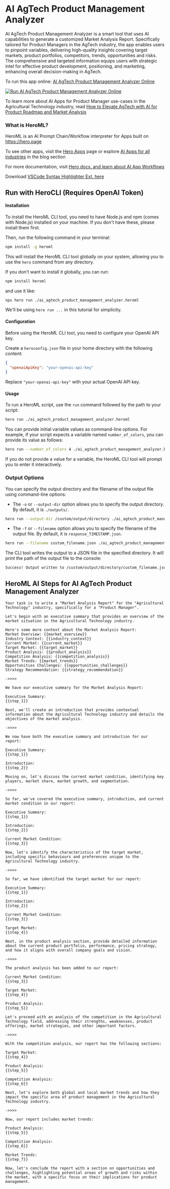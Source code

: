 # AI AgTech Product Management Analyzer

AI AgTech Product Management Analyzer is a smart tool that uses AI capabilities to generate a customized Market Analysis Report. Specifically tailored for Product Managers in the AgTech industry, the app enables users to pinpoint variables, delivering high-quality insights covering target markets, product portfolios, competitors, trends, opportunities and risks. The comprehensive and targeted information equips users with strategic intel for effective product development, positioning, and marketing, enhancing overall decision-making in AgTech.

To run this app online: [AI AgTech Product Management Analyzer Online](https://hero.page/app/ai-agtech-product-management-analyzer-tailored-agtech-market-analysis/76CwC1r15kzq6VKQ0Eg5)

[![Run AI AgTech Product Management Analyzer Online](/assets/run.svg)](https://hero.page/app/ai-agtech-product-management-analyzer-tailored-agtech-market-analysis/76CwC1r15kzq6VKQ0Eg5)

To learn more about AI Apps for Product Manager use-cases in the Agricultural Technology industry, read [How to Elevate AgTech with AI for Product Roadmap and Market Analysis](https://hero.page/blog/ai/agricultural-technology/how-to-elevate-agtech-with-ai-for-product-roadmap-and-market-analysis/170723)

### What is HeroML?
HeroML is an AI Prompt Chain/Workflow interpreter for Apps built on https://hero.page 

To see other apps, visit the [Hero Apps](https://hero.page/apps) page or explore [AI Apps for all industries](https://hero.page/blog) in the blog section

For more documentation, visit [Hero docs, and learn about AI App Workflows](https://hero.page/tutorials/introduction-to-heroml)

Download [VSCode Syntax Highlighter Ext. here](https://marketplace.visualstudio.com/items?itemName=hero-page.heroml)

## Run with HeroCLI (Requires OpenAI Token)

#### Installation

To install the HeroML CLI tool, you need to have Node.js and npm (comes with Node.js) installed on your machine. If you don't have these, please install them first. 

Then, run the following command in your terminal:

```bash
npm install -g heroml
```

This will install the HeroML CLI tool globally on your system, allowing you to use the `hero` command from any directory.

If you don't want to install it globally, you can run:

```bash
npm install heroml
```

and use it like:

```bash
npx hero run ./ai_agtech_product_management_analyzer.heroml
```

We'll be using `hero run ...` in this tutorial for simplicity.

#### Configuration

Before using the HeroML CLI tool, you need to configure your OpenAI API key. 

Create a `heroconfig.json` file in your home directory with the following content:

```json
{
  "openaiApiKey": "your-openai-api-key"
}
```

Replace `"your-openai-api-key"` with your actual OpenAI API key.

#### Usage

To run a HeroML script, use the `run` command followed by the path to your script:

```bash
hero run ./ai_agtech_product_management_analyzer.heroml
```

You can provide initial variable values as command-line options. For example, if your script expects a variable named `number_of_colors`, you can provide its value as follows:

```bash
hero run --number_of_colors 4 ./ai_agtech_product_management_analyzer.heroml
```

If you do not provide a value for a variable, the HeroML CLI tool will prompt you to enter it interactively.

### Output Options

You can specify the output directory and the filename of the output file using command-line options:

- The `-o` or `--output-dir` option allows you to specify the output directory. By default, it is `./outputs/`.

```bash
hero run --output-dir /custom/output/directory ./ai_agtech_product_management_analyzer.heroml
```

- The `-f` or `--filename` option allows you to specify the filename of the output file. By default, it is `response_TIMESTAMP.json`.

```bash
hero run --filename custom_filename.json ./ai_agtech_product_management_analyzer.heroml
```

The CLI tool writes the output to a JSON file in the specified directory. It will print the path of the output file to the console:

```bash
Success! Output written to /custom/output/directory/custom_filename.json
```


## HeroML AI Steps for AI AgTech Product Management Analyzer
```
Your task is to write a "Market Analysis Report" for the "Agricultural Technology" industry, specifically for a "Product Manager". 

Let's begin with an executive summary that provides an overview of the market situation in the Agricultural Technology industry.

Here's some more context about the Market Analysis Report:
Market Overview: {{market_overview}}
Industry Context: {{industry_context}}
Current Market: {{current_market}}
Target Market: {{target_market}}
Product Analysis: {{product_analysis}}
Competition Analysis: {{competition_analysis}}
Market Trends: {{market_trends}}
Opportunities Challenges: {{opportunities_challenges}}
Strategy Recommendation: {{strategy_recommendation}}

->>>>

We have our executive summary for the Market Analysis Report:

Executive Summary:
{{step_1}}

Next, we'll create an introduction that provides contextual information about the Agricultural Technology industry and details the objectives of the market analysis.

->>>>

We now have both the executive summary and introduction for our report:

Executive Summary: 
{{step_1}}

Introduction:
{{step_2}}

Moving on, let's discuss the current market condition, identifying key players, market share, market growth, and segmentation.

->>>>

So far, we've covered the executive summary, introduction, and current market condition in our report:

Executive Summary:
{{step_1}}

Introduction:
{{step_2}}

Current Market Condition:
{{step_3}}

Now, let's identify the characteristics of the target market, including specific behaviours and preferences unique to the Agricultural Technology industry.

->>>>

So far, we have identified the target market for our report:

Executive Summary:
{{step_1}}

Introduction:
{{step_2}}

Current Market Condition:
{{step_3}}

Target Market:
{{step_4}}

Next, in the product analysis section, provide detailed information about the current product portfolio, performance, pricing strategy, and how it aligns with overall company goals and vision.

->>>>

The product analysis has been added to our report:

Current Market Condition:
{{step_3}}

Target Market:
{{step_4}}

Product Analysis:
{{step_5}}

Let's proceed with an analysis of the competition in the Agricultural Technology field, addressing their strengths, weaknesses, product offerings, market strategies, and other important factors.

->>>>

With the competition analysis, our report has the following sections:

Target Market:
{{step_4}}

Product Analysis:
{{step_5}}

Competition Analysis:
{{step_6}}

Next, let's explore both global and local market trends and how they impact the specific area of product management in the Agricultural Technology industry.

->>>>

Now, our report includes market trends:

Product Analysis:
{{step_5}}

Competition Analysis:
{{step_6}}

Market Trends:
{{step_7}}

Now, let's conclude the report with a section on opportunities and challenges, highlighting potential areas of growth and risks within the market, with a specific focus on their implications for product management.


```

